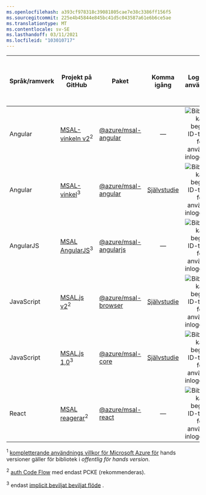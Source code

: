 ```yaml
---
ms.openlocfilehash: a393cf978318c39081805cae7e38c3386ff156f5
ms.sourcegitcommit: 225e4b45844e845bc41d5c043587a61e6b6ce5ae
ms.translationtype: MT
ms.contentlocale: sv-SE
ms.lasthandoff: 03/11/2021
ms.locfileid: "103010717"
---
```

| Språk/ramverk | Projekt på<br/>GitHub                                                                                                    | Paket                                                                      | Komma<br/>igång                             | Logga in användare                                         | Få åtkomst till webb-API: er                                                 | Allmänt tillgänglig (GA) *eller*<br/>Offentlig för hands version<sup>1</sup> |
|----------------------|--------------------------------------------------------------------------------------------------------------------------|------------------------------------------------------------------------------|:-----------------------------------------------:|:-----------------------------------------------------:|:---------------------------------------------------------------:|:------------------------------------------------------------:|
| Angular              | [MSAL-vinkeln v2](https://github.com/AzureAD/microsoft-authentication-library-for-js/blob/dev/lib/msal-angular)<sup>2</sup>         | [@azure/msal-angular](https://www.npmjs.com/package/@azure/msal-angular)     | —                                               | ![Bibliotek kan begära ID-token för användar inloggning.][y] | ![-Biblioteket kan begära åtkomsttoken för skyddade webb-API: er.][y] | Offentlig för hands version                                               |
| Angular              | [MSAL-vinkel](https://github.com/AzureAD/microsoft-authentication-library-for-js/tree/msal-angular-v1/lib/msal-angular)<sup>3</sup> | [@azure/msal-angular](https://www.npmjs.com/package/@azure/msal-angular)     |[Självstudie](../articles/active-directory/develop/tutorial-v2-angular.md)| ![Bibliotek kan begära ID-token för användar inloggning.][y] | ![-Biblioteket kan begära åtkomsttoken för skyddade webb-API: er.][y] | Allmän tillgänglighet (GA)                                                           |
| AngularJS            | [MSAL AngularJS](https://github.com/AzureAD/microsoft-authentication-library-for-js/tree/dev/lib/msal-angularjs)<sup>3</sup>         | [@azure/msal-angularjs](https://www.npmjs.com/package/@azure/msal-angularjs) | —                                               | ![Bibliotek kan begära ID-token för användar inloggning.][y] | ![-Biblioteket kan begära åtkomsttoken för skyddade webb-API: er.][y] | Offentlig för hands version                                               |
| JavaScript           | [MSAL.js v2](https://github.com/AzureAD/microsoft-authentication-library-for-js/tree/dev/lib/msal-browser)<sup>2</sup>              | [@azure/msal-browser](https://www.npmjs.com/package/@azure/msal-browser)     | [Självstudie](../articles/active-directory/develop/tutorial-v2-javascript-auth-code.md) | ![Bibliotek kan begära ID-token för användar inloggning.][y] | ![-Biblioteket kan begära åtkomsttoken för skyddade webb-API: er.][y] | Allmän tillgänglighet (GA)                                                           |
|JavaScript|[MSAL.js 1,0](https://github.com/AzureAD/microsoft-authentication-library-for-js/tree/dev/lib/msal-core)<sup>3</sup> | [@azure/msal-core](https://www.npmjs.com/package/@azure/msal-core)    | [Självstudie](../articles/active-directory/develop/tutorial-v2-javascript-spa.md)| ![Bibliotek kan begära ID-token för användar inloggning.][y] | ![-Biblioteket kan begära åtkomsttoken för skyddade webb-API: er.][y] | Allmän tillgänglighet (GA)                                                           |
| React                | [MSAL reagerar](https://github.com/AzureAD/microsoft-authentication-library-for-js/tree/dev/lib/msal-react)<sup>2</sup>                 | [@azure/msal-react](https://www.npmjs.com/package/@azure/msal-react)         | —                                               | ![Bibliotek kan begära ID-token för användar inloggning.][y] | ![-Biblioteket kan begära åtkomsttoken för skyddade webb-API: er.][y] | Offentlig för hands version                                               |
<!--
| Vue | [Vue MSAL]( https://github.com/mvertopoulos/vue-msal) | [vue-msal]( https://www.npmjs.com/package/vue-msal) | ![X indicating no.][n] | ![Green check mark.][y] | ![Green check mark.][y] | -- |
-->

<sup>1</sup> [kompletterande användnings villkor för Microsoft Azure för][preview-tos] hands versioner gäller för bibliotek i *offentlig för hands version*.

<sup>2</sup> [auth Code Flow][auth-code-flow] med endast PCKE (rekommenderas). 

<sup>3</sup> endast [implicit beviljat beviljat flöde][implicit-flow] .

<!--Image references-->

[y]: ../articles/active-directory/develop/media/common/yes.png
[n]: ../articles/active-directory/develop/media/common/no.png

<!--Reference-style links -->
[AAD-App-Model-V2-Overview]: v2-overview.md
[Microsoft-SDL]: https://www.microsoft.com/securityengineering/sdl/
[preview-tos]: https://azure.microsoft.com/support/legal/preview-supplemental-terms/
[auth-code-flow]: ../articles/active-directory/develop/v2-oauth2-auth-code-flow.md
[implicit-flow]: ../articles/active-directory/develop/v2-oauth2-implicit-grant-flow.md